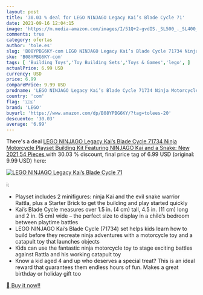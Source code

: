 ```yaml
---
layout: post
title: '30.03 % deal for LEGO NINJAGO Legacy Kai’s Blade Cycle 71'
date: 2021-09-16 12:04:15
image: 'https://m.media-amazon.com/images/I/51Q+2-gvdIS._SL500_._SL400_.jpg'
comments: true
category: ofertas
author: 'tole.es'
slug: 'B08YPBG6KY-com LEGO NINJAGO Legacy Kai’s Blade Cycle 71734 Ninja...'
sku: 'B08YPBG6KY-com'
tags: [ 'Building Toys','Toy Building Sets','Toys & Games','lego', ]
actualPrice: 6.99 USD
currency: USD
price: 6.99
comparePrice: 9.99 USD
prodname: 'LEGO NINJAGO Legacy Kai’s Blade Cycle 71734 Ninja Motorcycle Playset Building Kit  Featuring NINJAGO Kai and a Snake; New 2021  54 Pieces '
country: 'com'
flag: '🇺🇸'
brand: 'LEGO'
buyurl: 'https://www.amazon.com/dp/B08YPBG6KY/?tag=tolees-20'
descuento: '30.03'
average: '6.99'
---
```


There's a deal [LEGO NINJAGO Legacy Kai’s Blade Cycle 71734 Ninja Motorcycle Playset Building Kit  Featuring NINJAGO Kai and a Snake; New 2021  54 Pieces ](https://www.amazon.com/dp/B08YPBG6KY/?tag=tolees-20)  with  30.03 % discount, final price tag of  6.99 USD (original: 9.99 USD) here:

[![LEGO NINJAGO Legacy Kai’s Blade Cycle 71](https://m.media-amazon.com/images/I/51Q+2-gvdIS._SL500_._SL400_.jpg)](https://www.amazon.com/dp/B08YPBG6KY/?tag=tolees-20)

ℹ️:

- Playset includes 2 minifigures: ninja Kai and the evil snake warrior Rattla, plus a Starter Brick to get the building and play started quickly
- Kai’s Blade Cycle measures over 1.5 in. (4 cm) tall, 4.5 in. (11 cm) long and 2 in. (5 cm) wide – the perfect size to display in a child’s bedroom between playtime battles
- LEGO NINJAGO Kai’s Blade Cycle (71734) set helps kids learn how to build before they recreate ninja adventures with a motorcycle toy and a catapult toy that launches objects
- Kids can use the fantastic ninja motorcycle toy to stage exciting battles against Rattla and his working catapult toy
- Know a kid aged 4 and up who deserves a special treat? This is an ideal reward that guarantees them endless hours of fun. Makes a great birthday or holiday gift too

[🛒 Buy it now!!](https://www.amazon.com/dp/B08YPBG6KY/?tag=tolees-20)
